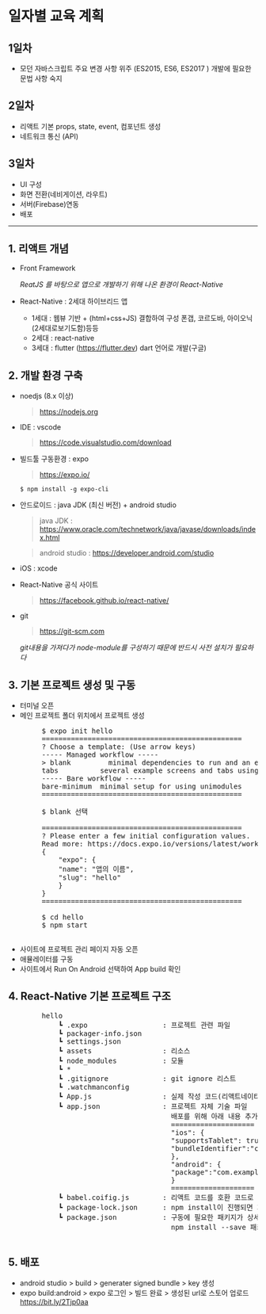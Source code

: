 # 일자별 교육 계획

## 1일차 
- 모던 자바스크립트 주요 변경 사항 위주 (ES2015, ES6, ES2017 ) 개발에 필요한 문법 사항 숙지

## 2일차
- 리액트 기본 props, state, event, 컴포넌트 생성
- 네트워크 통신 (API)

## 3일차
- UI 구성 
- 화면 전환(네비게이션, 라우트)
- 서버(Firebase)연동
- 배포

* * *

## 1. 리액트 개념 
   - Front Framework

     *ReatJS 를 바탕으로 앱으로 개발하기 위해 나온 환경이 React-Native*

   - React-Native : 2세대 하이브리드 앱
      - 1세대 : 웹뷰 기반 + (html+css+JS) 결합하여 구성 폰갭, 코르도바, 아이오닉(2세대로보기도함)등등
      - 2세대 : react-native 
      - 3세대 : flutter (https://flutter.dev) dart 언어로 개발(구글)

## 2. 개발 환경 구축
   - noedjs (8.x 이상)
     >  https://nodejs.org

   - IDE : vscode
     >  https://code.visualstudio.com/download
   
   - 빌드툴 구동환경 : expo
     > https://expo.io/

     <pre>
     <code>$ npm install -g expo-cli</code>
     </pre>

   - 안드로이드 : java JDK (최신 버전) + android studio
     > java JDK : https://www.oracle.com/technetwork/java/javase/downloads/index.html

     > android studio : https://developer.android.com/studio

   - iOS : xcode

   - React-Native 공식 사이트
     > https://facebook.github.io/react-native/

   - git
     > https://git-scm.com
     
      *git내용을 가져다가 node-module를 구성하기 때문에 반드시 사전 설치가 필요하다*

## 3. 기본 프로젝트 생성 및 구동 
   - 터미널 오픈
   - 메인 프로젝트 폴더 위치에서 프로젝트 생성

   <pre>
        $ expo init hello
        ================================================
        ? Choose a template: (Use arrow keys)
        ----- Managed workflow -----
        > blank         minimal dependencies to run and an empty root component 
        tabs          several example screens and tabs using react-navigation
        ----- Bare workflow -----
        bare-minimum  minimal setup for using unimodules
        ================================================
        
        $ blank 선택
        
        ================================================
        ? Please enter a few initial configuration values.
        Read more: https://docs.expo.io/versions/latest/workflow/configuration/ » 100% completed
        {
            "expo": {
            "name": "앱의 이름",
            "slug": "hello"
            }
        }
        ================================================
        
        $ cd hello
        $ npm start
   </pre>

   - 사이트에 프로젝트 관리 페이지 자동 오픈
   - 애뮬레이터를 구동
   - 사이트에서 Run On Android 선택하여 App build 확인 

## 4. React-Native 기본 프로젝트 구조
   <pre>
        hello
            ┗ .expo                  : 프로젝트 관련 파일
            ┗ packager-info.json
            ┗ settings.json
            ┗ assets                 : 리소스
            ┗ node_modules           : 모듈
            ┗ *
            ┗ .gitignore             : git ignore 리스트
            ┗ .watchmanconfig
            ┗ App.js                 : 실제 작성 코드(리액트네이티브로 구성)
            ┗ app.json               : 프로젝트 자체 기술 파일
                                       배포를 위해 아래 내용 추가 및 수정
                                       ====================
                                       "ios": {
                                       "supportsTablet": true,
                                       "bundleIdentifier":"com.example.hello"
                                       },
                                       "android": {
                                       "package":"com.example.hello"
                                       }
                                       ====================
            ┗ babel.coifig.js        : 리액트 코드를 호환 코드로 변환
            ┗ package-lock.json      : npm install이 진행되면 자동 생성
            ┗ package.json           : 구동에 필요한 패키지가 상세 기술
                                       npm install --save 패키지명을 실행하면 자동으로 추가됨
   </pre>

## 5. 배포
   - android studio > build > generater signed bundle > key 생성
   - expo build:android > expo 로그인 > 빌드 완료 > 생성된 url로 스토어 업로드 https://bit.ly/2Tjp0aa

